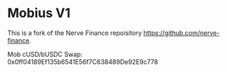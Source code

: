 # Mobius V1
This is a fork of the Nerve Finance repoisitory https://github.com/nerve-finance.

Mob cUSD/bUSDC Swap: 0x0ff04189Ef135b6541E56f7C638489De92E9c778
